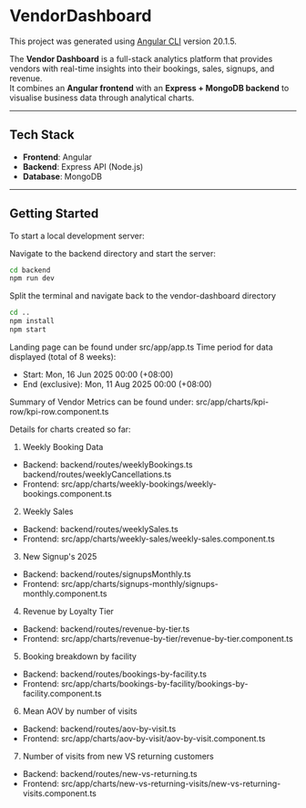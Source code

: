 # VendorDashboard

This project was generated using [Angular CLI](https://github.com/angular/angular-cli) version 20.1.5.

The **Vendor Dashboard** is a full-stack analytics platform that provides vendors with real-time insights into their bookings, sales, signups, and revenue.  
It combines an **Angular frontend** with an **Express + MongoDB backend** to visualise business data through analytical charts.

---

## Tech Stack
- **Frontend**: Angular  
- **Backend**: Express API (Node.js)  
- **Database**: MongoDB  

---

## Getting Started

To start a local development server:

Navigate to the backend directory and start the server:
```bash
cd backend 
npm run dev
```

Split the terminal and navigate back to the vendor-dashboard directory
```bash
cd .. 
npm install
npm start
```

Landing page can be found under src/app/app.ts
Time period for data displayed (total of 8 weeks): 
- Start: Mon, 16 Jun 2025 00:00 (+08:00)
- End (exclusive): Mon, 11 Aug 2025 00:00 (+08:00)

Summary of Vendor Metrics can be found under: src/app/charts/kpi-row/kpi-row.component.ts

Details for charts created so far:
1. Weekly Booking Data
- Backend: backend/routes/weeklyBookings.ts backend/routes/weeklyCancellations.ts
- Frontend: src/app/charts/weekly-bookings/weekly-bookings.component.ts

2. Weekly Sales
- Backend: backend/routes/weeklySales.ts
- Frontend: src/app/charts/weekly-sales/weekly-sales.component.ts

3. New Signup's 2025
- Backend: backend/routes/signupsMonthly.ts
- Frontend: src/app/charts/signups-monthly/signups-monthly.component.ts

4. Revenue by Loyalty Tier
- Backend: backend/routes/revenue-by-tier.ts
- Frontend: src/app/charts/revenue-by-tier/revenue-by-tier.component.ts

5. Booking breakdown by facility
- Backend: backend/routes/bookings-by-facility.ts
- Frontend: src/app/charts/bookings-by-facility/bookings-by-facility.component.ts

6. Mean AOV by number of visits
- Backend: backend/routes/aov-by-visit.ts
- Frontend: src/app/charts/aov-by-visit/aov-by-visit.component.ts

7. Number of visits from new VS returning customers
- Backend: backend/routes/new-vs-returning.ts
- Frontend: src/app/charts/new-vs-returning-visits/new-vs-returning-visits.component.ts